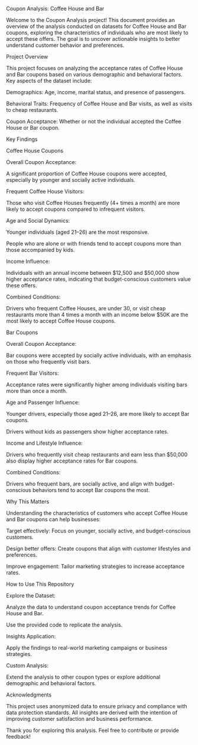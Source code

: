 Coupon Analysis: Coffee House and Bar

Welcome to the Coupon Analysis project! This document provides an overview of the analysis conducted on datasets for Coffee House and Bar coupons, exploring the characteristics of individuals who are most likely to accept these offers. The goal is to uncover actionable insights to better understand customer behavior and preferences.

Project Overview

This project focuses on analyzing the acceptance rates of Coffee House and Bar coupons based on various demographic and behavioral factors. Key aspects of the dataset include:

Demographics: Age, income, marital status, and presence of passengers.

Behavioral Traits: Frequency of Coffee House and Bar visits, as well as visits to cheap restaurants.

Coupon Acceptance: Whether or not the individual accepted the Coffee House or Bar coupon.

Key Findings

Coffee House Coupons

Overall Coupon Acceptance:

A significant proportion of Coffee House coupons were accepted, especially by younger and socially active individuals.

Frequent Coffee House Visitors:

Those who visit Coffee Houses frequently (4+ times a month) are more likely to accept coupons compared to infrequent visitors.

Age and Social Dynamics:

Younger individuals (aged 21–26) are the most responsive.

People who are alone or with friends tend to accept coupons more than those accompanied by kids.

Income Influence:

Individuals with an annual income between $12,500 and $50,000 show higher acceptance rates, indicating that budget-conscious customers value these offers.

Combined Conditions:

Drivers who frequent Coffee Houses, are under 30, or visit cheap restaurants more than 4 times a month with an income below $50K are the most likely to accept Coffee House coupons.

Bar Coupons

Overall Coupon Acceptance:

Bar coupons were accepted by socially active individuals, with an emphasis on those who frequently visit bars.

Frequent Bar Visitors:

Acceptance rates were significantly higher among individuals visiting bars more than once a month.

Age and Passenger Influence:

Younger drivers, especially those aged 21–26, are more likely to accept Bar coupons.

Drivers without kids as passengers show higher acceptance rates.

Income and Lifestyle Influence:

Drivers who frequently visit cheap restaurants and earn less than $50,000 also display higher acceptance rates for Bar coupons.

Combined Conditions:

Drivers who frequent bars, are socially active, and align with budget-conscious behaviors tend to accept Bar coupons the most.

Why This Matters

Understanding the characteristics of customers who accept Coffee House and Bar coupons can help businesses:

Target effectively: Focus on younger, socially active, and budget-conscious customers.

Design better offers: Create coupons that align with customer lifestyles and preferences.

Improve engagement: Tailor marketing strategies to increase acceptance rates.

How to Use This Repository

Explore the Dataset:

Analyze the data to understand coupon acceptance trends for Coffee House and Bar.

Use the provided code to replicate the analysis.

Insights Application:

Apply the findings to real-world marketing campaigns or business strategies.

Custom Analysis:

Extend the analysis to other coupon types or explore additional demographic and behavioral factors.

Acknowledgments

This project uses anonymized data to ensure privacy and compliance with data protection standards. All insights are derived with the intention of improving customer satisfaction and business performance.

Thank you for exploring this analysis. Feel free to contribute or provide feedback!
